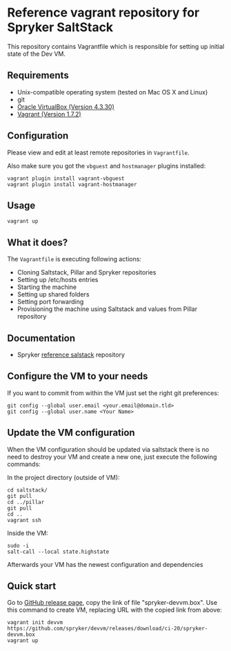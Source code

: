 # Reference vagrant repository for Spryker SaltStack

This repository contains Vagrantfile which is responsible for setting up
initial state of the Dev VM.

## Requirements
 * Unix-compatible operating system (tested on Mac OS X and Linux)
 * git
 * [Oracle VirtualBox (Version 4.3.30)](https://www.virtualbox.org/wiki/Download_Old_Builds_4_3)
 * [Vagrant (Version 1.7.2)](https://www.vagrantup.com/download-archive/v1.7.2.html)

## Configuration
Please view and edit at least remote repositories in `Vagrantfile`.

Also make sure you got the `vbguest` and `hostmanager` plugins installed:
```
vagrant plugin install vagrant-vbguest
vagrant plugin install vagrant-hostmanager
```

## Usage
```
vagrant up
```

## What it does?
The `Vagrantfile` is executing following actions:
 * Cloning Saltstack, Pillar and Spryker repositories
 * Setting up /etc/hosts entries
 * Starting the machine
 * Setting up shared folders
 * Setting port forwarding
 * Provisioning the machine using Saltstack and values from Pillar repository

## Documentation
 * Spryker [reference salstack](https://github.com/spryker/saltstack) repository

## Configure the VM to your needs

If you want to commit from within the VM just set the right git preferences:

```
git config --global user.email <your.email@domain.tld>
git config --global user.name <Your Name>
```

## Update the VM configuration

When the VM configuration should be updated via saltstack there is no need to destroy your VM and create a new one, just execute the following commands:

In the project directory (outside of VM):
```
cd saltstack/
git pull
cd ../pillar
git pull
cd ..
vagrant ssh
```

Inside the VM:
```
sudo -i
salt-call --local state.highstate
```

Afterwards your VM has the newest configuration and dependencies

## Quick start
Go to [GitHub release page](https://github.com/spryker/devvm/releases/latest), copy the link of file "spryker-devvm.box".
Use this command to create VM, replacing URL with the copied link from above:
```
vagrant init devvm https://github.com/spryker/devvm/releases/download/ci-20/spryker-devvm.box
vagrant up
```
